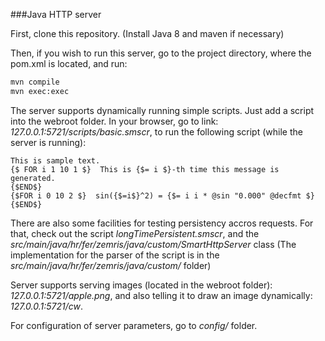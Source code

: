 ###Java HTTP server

First, clone this repository.
(Install Java 8 and maven if necessary)

Then, if you wish to run this server, go to the project directory, where the pom.xml is located, and run:
```sh
mvn compile
mvn exec:exec
```

The server supports dynamically running simple scripts. Just add a script into the webroot folder.
In your browser, go to link: _127.0.0.1:5721/scripts/basic.smscr_, to run the following script (while the server is running):
```
This is sample text.
{$ FOR i 1 10 1 $}  This is {$= i $}-th time this message is generated.
{$END$}
{$FOR i 0 10 2 $}  sin({$=i$}^2) = {$= i i * @sin "0.000" @decfmt $}
{$END$}
```
There are also some facilities for testing persistency accros requests. For that, check out the script _longTimePersistent.smscr_, and the _src/main/java/hr/fer/zemris/java/custom/SmartHttpServer_ class
(The implementation for the parser of the script is in the _src/main/java/hr/fer/zemris/java/custom/_ folder)

Server supports serving images (located in the webroot folder): _127.0.0.1:5721/apple.png_,
and also telling it to draw an image dynamically: _127.0.0.1:5721/cw_.

For configuration of server parameters, go to _config/_ folder.
